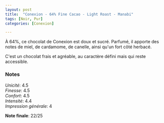 ```yaml
---
layout: post
title:  "Conexion - 64% Fine Cacao - Light Roast - Manabi"
tags: [Noir, Pur] 
categories: [Conexion]

---
```


À 64%, ce chocolat de Conexion est doux et sucré. Parfumé, il apporte des notes de miel, de cardamome, de canelle, ainsi qu'un fort côté herbacé.

C'est un chocolat frais et agréable, au caractère défini mais qui reste accessible.


### Notes

_Unicité_: 4.5  
_Finesse_: 4.5  
_Confort_: 4.5  
_Intensité_: 4.4  
_Impression générale_: 4

**Note finale**: 22/25